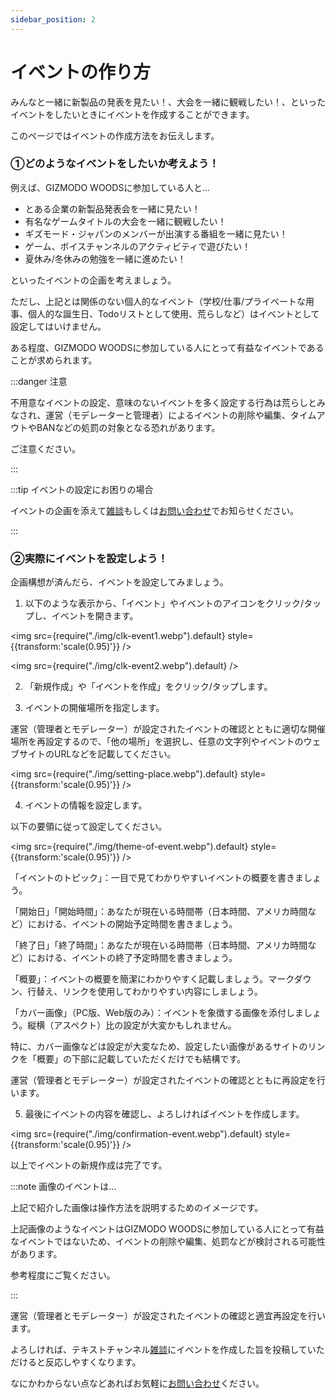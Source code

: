 ```yaml
---
sidebar_position: 2
---
```


# イベントの作り方

みんなと一緒に新製品の発表を見たい！、大会を一緒に観戦したい！、といったイベントをしたいときにイベントを作成することができます。

このページではイベントの作成方法をお伝えします。

### ①どのようなイベントをしたいか考えよう！

例えば、GIZMODO WOODSに参加している人と...

* とある企業の新製品発表会を一緒に見たい！
* 有名なゲームタイトルの大会を一緒に観戦したい！
* ギズモード・ジャパンのメンバーが出演する番組を一緒に見たい！
* ゲーム、ボイスチャンネルのアクティビティで遊びたい！
* 夏休み/冬休みの勉強を一緒に進めたい！

といったイベントの企画を考えましょう。

ただし、上記とは関係のない個人的なイベント（学校/仕事/プライベートな用事、個人的な誕生日、Todoリストとして使用、荒らしなど）はイベントとして設定してはいけません。

ある程度、GIZMODO WOODSに参加している人にとって有益なイベントであることが求められます。

:::danger 注意

不用意なイベントの設定、意味のないイベントを多く設定する行為は荒らしとみなされ、運営（モデレーターと管理者）によるイベントの削除や編集、タイムアウトやBANなどの処罰の対象となる恐れがあります。

ご注意ください。

:::

:::tip イベントの設定にお困りの場合

イベントの企画を添えて[雑談](https://discord.com/channels/753903663298117694/768485824517505055)もしくは[お問い合わせ](/docs/tutorial-inquiry/qa-faq.md)でお知らせください。

:::

### ②実際にイベントを設定しよう！

企画構想が済んだら、イベントを設定してみましょう。

1. 以下のような表示から、「イベント」やイベントのアイコンをクリック/タップし、イベントを開きます。

<img src={require("./img/clk-event1.webp").default} style={{transform:'scale(0.95)'}} />

<img src={require("./img/clk-event2.webp").default} />

2. 「新規作成」や「イベントを作成」をクリック/タップします。

3. イベントの開催場所を指定します。

運営（管理者とモデレーター）が設定されたイベントの確認とともに適切な開催場所を再設定するので、「他の場所」を選択し、任意の文字列やイベントのウェブサイトのURLなどを記載してください。

<img src={require("./img/setting-place.webp").default} style={{transform:'scale(0.95)'}} />

4. イベントの情報を設定します。

以下の要領に従って設定してください。

<img src={require("./img/theme-of-event.webp").default} style={{transform:'scale(0.95)'}} />

「イベントのトピック」：一目で見てわかりやすいイベントの概要を書きましょう。

「開始日」「開始時間」：あなたが現在いる時間帯（日本時間、アメリカ時間など）における、イベントの開始予定時間を書きましょう。

「終了日」「終了時間」：あなたが現在いる時間帯（日本時間、アメリカ時間など）における、イベントの終了予定時間を書きましょう。

「概要」：イベントの概要を簡潔にわかりやすく記載しましょう。マークダウン、行替え、リンクを使用してわかりやすい内容にしましょう。

「カバー画像」（PC版、Web版のみ）：イベントを象徴する画像を添付しましょう。縦横（アスペクト）比の設定が大変かもしれません。

特に、カバー画像などは設定が大変なため、設定したい画像があるサイトのリンクを「概要」の下部に記載していただくだけでも結構です。

運営（管理者とモデレーター）が設定されたイベントの確認とともに再設定を行います。

5. 最後にイベントの内容を確認し、よろしければイベントを作成します。

<img src={require("./img/confirmation-event.webp").default} style={{transform:'scale(0.95)'}} />

以上でイベントの新規作成は完了です。

:::note 画像のイベントは...

上記で紹介した画像は操作方法を説明するためのイメージです。

上記画像のようなイベントはGIZMODO WOODSに参加している人にとって有益なイベントではないため、イベントの削除や編集、処罰などが検討される可能性があります。

参考程度にご覧ください。

:::

運営（管理者とモデレーター）が設定されたイベントの確認と適宜再設定を行います。

よろしければ、テキストチャンネル[雑談](https://discord.com/channels/753903663298117694/768485824517505055)にイベントを作成した旨を投稿していただけると反応しやすくなります。

なにかわからない点などあればお気軽に[お問い合わせ](/docs/tutorial-inquiry/qa-faq.md)ください。
